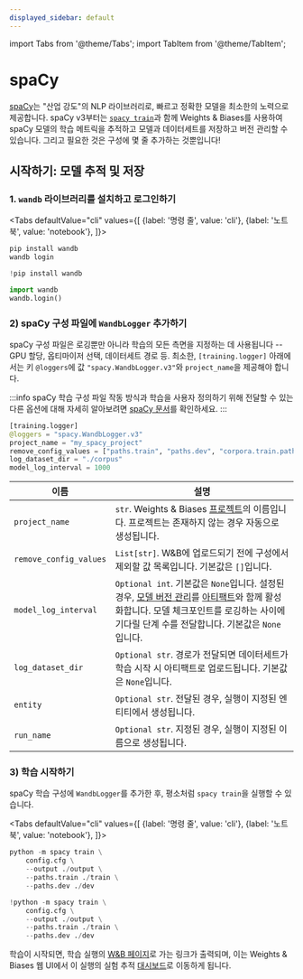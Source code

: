 ```yaml
---
displayed_sidebar: default
---
```

import Tabs from '@theme/Tabs';
import TabItem from '@theme/TabItem';

# spaCy

[spaCy](https://spacy.io)는 "산업 강도"의 NLP 라이브러리로, 빠르고 정확한 모델을 최소한의 노력으로 제공합니다. spaCy v3부터는 [`spacy train`](https://spacy.io/api/cli#train)과 함께 Weights & Biases를 사용하여 spaCy 모델의 학습 메트릭을 추적하고 모델과 데이터세트를 저장하고 버전 관리할 수 있습니다. 그리고 필요한 것은 구성에 몇 줄 추가하는 것뿐입니다!

## 시작하기: 모델 추적 및 저장

### 1. `wandb` 라이브러리를 설치하고 로그인하기

<Tabs
  defaultValue="cli"
  values={[
    {label: '명령 줄', value: 'cli'},
    {label: '노트북', value: 'notebook'},
  ]}>
  <TabItem value="cli">

```python
pip install wandb
wandb login
```

  </TabItem>
  <TabItem value="notebook">

```python
!pip install wandb

import wandb
wandb.login()
```

  </TabItem>
</Tabs>

### 2) spaCy 구성 파일에 `WandbLogger` 추가하기

spaCy 구성 파일은 로깅뿐만 아니라 학습의 모든 측면을 지정하는 데 사용됩니다 -- GPU 할당, 옵티마이저 선택, 데이터세트 경로 등. 최소한, `[training.logger]` 아래에서는 키 `@loggers`에 값 `"spacy.WandbLogger.v3"`와 `project_name`을 제공해야 합니다.

:::info
spaCy 학습 구성 파일 작동 방식과 학습을 사용자 정의하기 위해 전달할 수 있는 다른 옵션에 대해 자세히 알아보려면 [spaCy 문서](https://spacy.io/usage/training)를 확인하세요.
:::

```python
[training.logger]
@loggers = "spacy.WandbLogger.v3"
project_name = "my_spacy_project"
remove_config_values = ["paths.train", "paths.dev", "corpora.train.path", "corpora.dev.path"]
log_dataset_dir = "./corpus"
model_log_interval = 1000
```

| 이름                      | 설명                                                                                                                                                                                                                                                         |
| ---------------------- |--------------------------------------------------------------------------------------------------------------------------------------------------------------------------------------------------------------------------------------------------------------|
| `project_name`         | `str`. Weights & Biases [프로젝트](../app/pages/project-page.md)의 이름입니다. 프로젝트는 존재하지 않는 경우 자동으로 생성됩니다.                                                                                                                  |
| `remove_config_values` | `List[str]`. W&B에 업로드되기 전에 구성에서 제외할 값 목록입니다. 기본값은 `[]`입니다.                                                                                                                                                                      |
| `model_log_interval`   | `Optional int`. 기본값은 `None`입니다. 설정된 경우, [모델 버전 관리](../model_registry/intro.md)를 [아티팩트](../artifacts/intro.md)와 함께 활성화합니다. 모델 체크포인트를 로깅하는 사이에 기다릴 단계 수를 전달합니다. 기본값은 `None`입니다. |
| `log_dataset_dir`      | `Optional str`. 경로가 전달되면 데이터세트가 학습 시작 시 아티팩트로 업로드됩니다. 기본값은 `None`입니다.                                                                                                                                                    |
| `entity`               | `Optional str`. 전달된 경우, 실행이 지정된 엔티티에서 생성됩니다.                                                                                                                                                                                          |
| `run_name`             | `Optional str`. 지정된 경우, 실행이 지정된 이름으로 생성됩니다.                                                                                                                                                                                             |

### 3) 학습 시작하기

spaCy 학습 구성에 `WandbLogger`를 추가한 후, 평소처럼 `spacy train`을 실행할 수 있습니다.


<Tabs
  defaultValue="cli"
  values={[
    {label: '명령 줄', value: 'cli'},
    {label: '노트북', value: 'notebook'},
  ]}>
  <TabItem value="cli">

```python
python -m spacy train \
    config.cfg \
    --output ./output \
    --paths.train ./train \
    --paths.dev ./dev
```

  </TabItem>
  <TabItem value="notebook">

```python
!python -m spacy train \
    config.cfg \
    --output ./output \
    --paths.train ./train \
    --paths.dev ./dev
```

  </TabItem>
</Tabs>

학습이 시작되면, 학습 실행의 [W&B 페이지](../app/pages/run-page.md)로 가는 링크가 출력되며, 이는 Weights & Biases 웹 UI에서 이 실행의 실험 추적 [대시보드](../track/app.md)로 이동하게 됩니다.